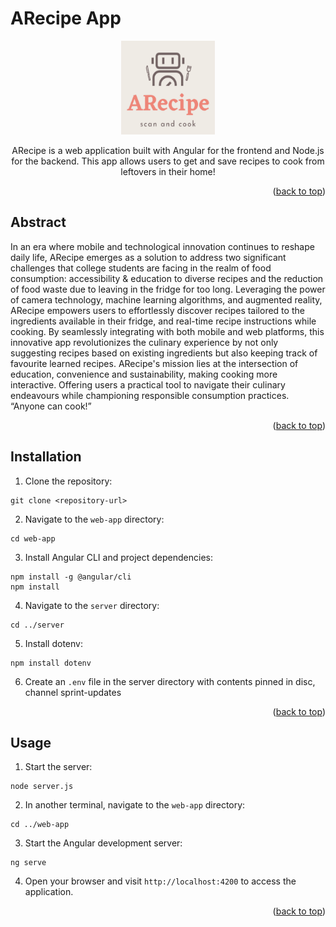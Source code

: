 <!-- BACK TO TOP -->
<a name="readme-top"></a>

# ARecipe App
<div align="center">
<img src="web-app\src\assets\img\logoImage.png" alt="Logo" width="150" height="150">

ARecipe is a web application built with Angular for the frontend and Node.js for the backend. This app allows users to get and save recipes to cook from leftovers in their home!
</div>
<p align="right">(<a href="#readme-top">back to top</a>)</p> 

## Abstract
In an era where mobile and technological innovation continues to reshape daily life, ARecipe emerges as a solution to address two significant challenges that college students are facing in the realm of food consumption: accessibility & education to diverse recipes and the reduction of food waste due to leaving in the fridge for too long. Leveraging the power of camera technology, machine learning algorithms, and augmented reality, ARecipe empowers users to effortlessly discover recipes tailored to the ingredients available in their fridge, and real-time recipe instructions while cooking. By seamlessly integrating with both mobile and web platforms, this innovative app revolutionizes the culinary experience by not only suggesting recipes based on existing ingredients but also keeping track of favourite learned recipes. ARecipe's mission lies at the intersection of education, convenience and sustainability, making cooking more interactive. Offering users a practical tool to navigate their culinary endeavours while championing responsible consumption practices. “Anyone can cook!”
<p align="right">(<a href="#readme-top">back to top</a>)</p> 

## Installation

1. Clone the repository:
```
git clone <repository-url>
```

2. Navigate to the `web-app` directory:
```
cd web-app
```
3. Install Angular CLI and project dependencies:
```
npm install -g @angular/cli
npm install
```

4. Navigate to the `server` directory:
```
cd ../server
```
5. Install dotenv:
```
npm install dotenv
```

6. Create an `.env` file in the server directory with contents pinned in disc, channel sprint-updates

<p align="right">(<a href="#readme-top">back to top</a>)</p> 

## Usage

1. Start the server:
```
node server.js
```
2. In another terminal, navigate to the `web-app` directory:
```
cd ../web-app
```
3. Start the Angular development server:
```
ng serve
```
4. Open your browser and visit `http://localhost:4200` to access the application.

<p align="right">(<a href="#readme-top">back to top</a>)</p> 
